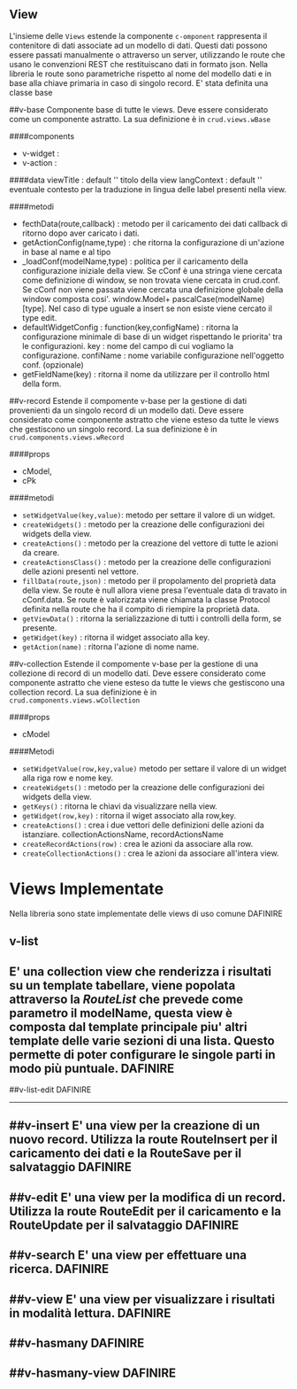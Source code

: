 ## View

L'insieme delle `Views` estende la componente `c-omponent` rappresenta il contenitore di 
dati associate ad un modello di dati. Questi dati possono essere passati manualmente o 
attraverso un server, utilizzando le route che usano le convenzioni REST che restituiscano dati 
in formato json.
Nella libreria le route sono parametriche rispetto al nome del modello dati e in base alla chiave
primaria in caso di singolo record. E' stata definita una classe base

##v-base
Componente base di tutte le views. Deve essere considerato come un componente astratto.
La sua definizione è in `crud.views.wBase`

####components
- v-widget :
- v-action : 

####data 
viewTitle : default '' titolo della view
langContext : default '' eventuale contesto per la traduzione in lingua delle label presenti nella view.

####metodi
- fecthData(route,callback) : metodo per il caricamento dei dati callback di ritorno dopo aver 
caricato i dati.
- getActionConfig(name,type) : che ritorna la configurazione di un'azione in base al name e al tipo
- _loadConf(modelName,type) : politica per il caricamento della configurazione iniziale della view. 
Se cConf è una stringa viene cercata come definizione di window, se non trovata viene cercata in crud.conf.
Se cConf non viene passata viene cercata una definizione globale della window composta cosi'. window.Model+
pascalCase(modelName)[type]. Nel caso di type uguale a insert se non esiste viene cercato il type edit.
- defaultWidgetConfig : function(key,configName) : ritorna la configurazione minimale di base di un widget rispettando 
le priorita' tra le configurazioni. key : nome del campo di cui vogliamo la configurazione. confiName : nome variabile 
configurazione nell'oggetto conf. (opzionale)
- getFieldName(key) : ritorna il nome da utilizzare per il controllo html della form.


##v-record 
Estende il compomente v-base per la gestione di dati provenienti da un singolo record di un modello dati. 
Deve essere considerato come componente astratto che viene esteso da tutte le views che gestiscono un singolo record.
La sua definizione è in `crud.components.views.wRecord`

####props
- cModel,
- cPk

####metodi
- `setWidgetValue(key,value)`: metodo per settare il valore di un widget.
- `createWidgets()` : metodo per la creazione delle configurazioni dei widgets della view.
- `createActions()` : metodo per la creazione del vettore di tutte le azioni da creare.
- `createActionsClass()` : metodo per la creazione delle configurazioni delle azioni presenti nel vettore.
- `fillData(route,json)` : metodo per il propolamento del proprietà data della view. Se route è null allora viene presa
l'eventuale data di travato in cConf.data. Se route è valorizzata viene chiamata la classe Protocol definita nella 
route che ha il compito di riempire la proprietà data.
- `getViewData()` : ritorna la serializzazione di tutti i controlli della form, se presente.
- `getWidget(key)` : ritorna il widget associato alla key.
- `getAction(name)` : ritorna l'azione di nome name.

##v-collection
Estende il compomente v-base per la gestione di una collezione di record di un modello dati. 
Deve essere considerato come componente astratto 
che viene esteso da tutte le views che gestiscono una collection record.
La sua definizione è in `crud.components.views.wCollection`
   
####props
- cModel


####Metodi

- `setWidgetValue(row,key,value)` metodo per settare il valore di un widget alla riga row e nome key.
- `createWidgets()` : metodo per la creazione delle configurazioni dei widgets della view.
- `getKeys()` : ritorna le chiavi da visualizzare nella view.
- `getWidget(row,key)` : ritorna il wiget associato alla row,key.
- `createActions()` : crea i due vettori delle definizioni delle azioni da istanziare.  collectionActionsName,
recordActionsName
- `createRecordActions(row)` : crea le azioni da associare alla row.
- `createCollectionActions()` : crea le azioni da associare all'intera view.


# Views Implementate
Nella libreria sono state implementate delle views di uso comune
DAFINIRE

## v-list
E' una collection view che renderizza i risultati su un template tabellare, viene popolata attraverso la *RouteList* che prevede come parametro il modelName, questa view è composta dal
template principale piu' altri template delle varie sezioni di una lista. Questo permette di poter configurare
le singole parti in modo più puntuale. 
DAFINIRE
---

##v-list-edit
DAFINIRE

---

##v-insert
E' una view per la creazione di un nuovo record. Utilizza la route RouteInsert per il 
caricamento dei dati e la RouteSave per il salvataggio
DAFINIRE
---


##v-edit
E' una view per la modifica di un record. Utilizza la route RouteEdit per il caricamento
e la RouteUpdate per il salvataggio
DAFINIRE
---

##v-search
E' una view per effettuare una ricerca.
DAFINIRE
---

##v-view
E' una view per visualizzare i risultati in modalità lettura.
DAFINIRE
---

##v-hasmany
DAFINIRE
---

##v-hasmany-view
DAFINIRE
---
